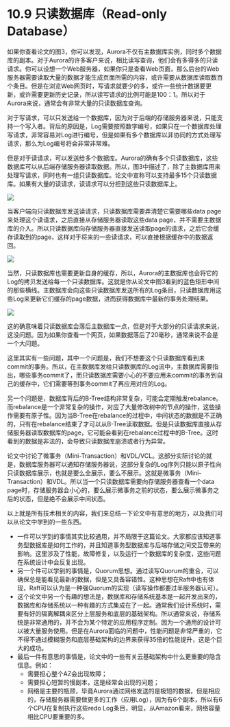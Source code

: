 # 10.9 只读数据库（Read-only Database）

如果你查看论文的图3，你可以发现，Aurora不仅有主数据库实例，同时多个数据库的副本。对于Aurora的许多客户来说，相比读写查询，他们会有多得多的只读请求。你可以设想一个Web服务器，如果你只是查看Web页面，那么后台的Web服务器需要读取大量的数据才能生成页面所需的内容，或许需要从数据库读取数百个条目。但是在浏览Web网页时，写请求就要少的多，或许一些统计数据要更新，或许需要更新历史记录，所以读写请求的比例可能是100：1。所以对于Aurora来说，通常会有非常大量的只读数据库查询。

对于写请求，可以只发送给一个数据库，因为对于后端的存储服务器来说，只能支持一个写入者。背后的原因是，Log需要按照数字编号，如果只在一个数据库处理写请求，非常容易对Log进行编号，但是如果有多个数据库以非协同的方式处理写请求，那么为Log编号将会非常非常难。

但是对于读请求，可以发送给多个数据库。Aurora的确有多个只读数据库，这些数据库可以从后端存储服务器读取数据。所以，图3中描述了，除了主数据库用来处理写请求，同时也有一组只读数据库。论文中宣称可以支持最多15个只读数据库。如果有大量的读请求，读请求可以分担到这些只读数据库上。

![](<../.gitbook/assets/image (350).png>)

当客户端向只读数据库发送读请求，只读数据库需要弄清楚它需要哪些data page来处理这个读请求，之后直接从存储服务器读取这些data page，并不需要主数据库的介入。所以只读数据库向存储服务器直接发送读取page的请求，之后它会缓存读取到的page，这样对于将来的一些读请求，可以直接根据缓存中的数据返回。

![](<../.gitbook/assets/image (351).png>)

当然，只读数据库也需要更新自身的缓存，所以，Aurora的主数据库也会将它的Log的拷贝发送给每一个只读数据库。这就是你从论文中图3看到的蓝色矩形中间的那些横线。主数据库会向这些只读数据库发送所有的Log条目，只读数据库用这些Log来更新它们缓存的page数据，进而获得数据库中最新的事务处理结果。

![](<../.gitbook/assets/image (352).png>)

这的确意味着只读数据库会落后主数据库一点，但是对于大部分的只读请求来说，这没问题。因为如果你查看一个网页，如果数据落后了20毫秒，通常来说不会是一个大问题。

这里其实有一些问题，其中一个问题是，我们不想要这个只读数据库看到未commit的事务。所以，在主数据库发给只读数据库的Log流中，主数据库需要指出，哪些事务commit了，而只读数据库需要小心的不要应用未commit的事务到自己的缓存中，它们需要等到事务commit了再应用对应的Log。

另一个问题是，数据库背后的B-Tree结构非常复杂，可能会定期触发rebalance。而rebalance是一个非常复杂的操作，对应了大量修改树中的节点的操作，这些操作需要有原子性。因为当B-Tree在rebalance的过程中，中间状态的数据是不正确的，只有在rebalance结束了才可以从B-Tree读取数据。但是只读数据库直接从存储服务器读取数据库的page，它可能会看到在rebalance过程中的B-Tree。这时看到的数据是非法的，会导致只读数据库崩溃或者行为异常。

论文中讨论了微事务（Mini-Transaction）和VDL/VCL。这部分实际讨论的就是，数据库服务器可以通知存储服务器说，这部分复杂的Log序列只能以原子性向只读数据库展示，也就是要么全展示，要么不展示。这就是微事务（Mini-Transaction）和VDL。所以当一个只读数据库需要向存储服务器查看一个data page时，存储服务器会小心的，要么展示微事务之前的状态，要么展示微事务之后的状态，但是绝不会展示中间状态。

以上就是所有技术相关的内容，我们来总结一下论文中有意思的地方，以及我们可以从论文中学到的一些东西。

* 一件可以学到的事情其实比较通用，并不局限于这篇论文。大家都应该知道事务型数据库是如何工作的，并且知道事务型数据库与后端存储之间交互带来的影响。这里涉及了性能，故障修复，以及运行一个数据库的复杂度，这些问题在系统设计中会反复出现。
* 另一个件可以学到的事情是，Quorum思想。通过读写Quorum的重合，可以确保总是能看见最新的数据，但是又具备容错性。这种思想在Raft中也有体现，Raft可以认为是一种强Quorum的实现（读写操作都要过半服务器认可）。
* 这个论文中另一个有趣的想法是，数据库和存储系统基本是一起开发出来的，数据库和存储系统以一种有趣的方式集成在了一起。通常我们设计系统时，需要有好的隔离解耦来区分上层服务和底层的基础架构。所以通常来说，存储系统是非常通用的，并不会为某个特定的应用程序定制。因为一个通用的设计可以被大量服务使用。但是在Aurora面临的问题中，性能问题是非常严重的，它不得不通过模糊服务和底层基础架构的边界来获得35倍的性能提升，这是个巨大的成功。
* 最后一件有意思的事情是，论文中的一些有关云基础架构中什么更重要的隐含信息。例如：
  * 需要担心整个AZ会出现故障；
  * 需要担心短暂的慢副本，这是经常会出现的问题；
  * 网络是主要的瓶颈，毕竟Aurora通过网络发送的是极短的数据，但是相应的，存储服务器需要做更多的工作（应用Log），因为有6个副本，所以有6个CPU在复制执行这些redo Log条目，明显，从Amazon看来，网络容量相比CPU要重要的多。
